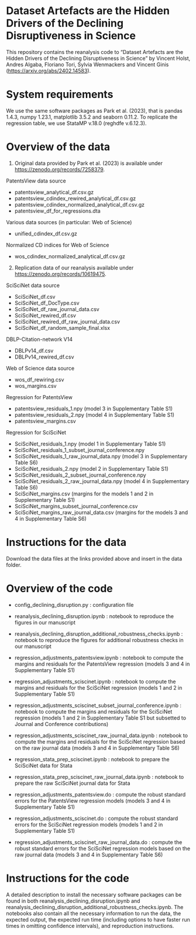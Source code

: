 # Dataset Artefacts are the Hidden Drivers of the Declining Disruptiveness in Science

This repository contains the reanalysis code to “Dataset Artefacts are the Hidden Drivers of the Declining Disruptiveness in Science” by Vincent Holst, Andres Algaba, Floriano Tori, Sylvia Wenmackers and Vincent Ginis (https://arxiv.org/abs/2402.14583).

# System requirements 

We use the same software packages as Park et al. (2023), that is pandas 1.4.3, numpy 1.23.1, matplotlib 3.5.2 and seaborn 0.11.2. To replicate the regression table, we use StataMP v.18.0 (reghdfe v.6.12.3).

# Overview of the data 

1. Original data provided by Park et al. (2023) is available under https://zenodo.org/records/7258379.

PatentsView data source 
- patentsview_analytical_df.csv.gz 
- patentsview_cdindex_rewired_analytical_df.csv.gz
- patentsview_cdindex_normalized_analytical_df.csv.gz
- patentsview_df_for_regressions.dta 

Various data sources (in particular: Web of Science)
- unified_cdindex_df.csv.gz 

Normalized CD indices for Web of Science 
- wos_cdindex_normalized_analytical_df.csv.gz

2. Replication data of our reanalysis available under https://zenodo.org/records/10619475.

SciSciNet data source 
- SciSciNet_df.csv
- SciSciNet_df_DocType.csv
- SciSciNet_df_raw_journal_data.csv
- SciSciNet_rewired_df.csv
- SciSciNet_rewired_df_raw_journal_data.csv
- SciSciNet_df_random_sample_final.xlsx

DBLP-Citation-network V14
- DBLPv14_df.csv
- DBLPv14_rewired_df.csv

Web of Science data source 
- wos_df_rewiring.csv
- wos_margins.csv

Regression for PatentsView
- patentsview_residuals_1.npy (model 3 in Supplementary Table S1)
- patentsview_residuals_2.npy (model 4 in Supplementary Table S1)
- patentsview_margins.csv 

Regression for SciSciNet 
- SciSciNet_residuals_1.npy (model 1 in Supplementary Table S1)
- SciSciNet_residuals_1_subset_journal_conference.npy
- SciSciNet_residuals_1_raw_journal_data.npy (model 3 in Supplementary Table S6)
- SciSciNet_residuals_2.npy (model 2 in Supplementary Table S1)
- SciSciNet_residuals_2_subset_journal_conference.npy
- SciSciNet_residuals_2_raw_journal_data.npy (model 4 in Supplementary Table S6)
- SciSciNet_margins.csv (margins for the models 1 and 2 in Supplementary Table S1)
- SciSciNet_margins_subset_journal_conference.csv
- SciSciNet_margins_raw_journal_data.csv (margins for the models 3 and 4 in Supplementary Table S6)

# Instructions for the data 

Download the data files at the links provided above and insert in the data folder. 

# Overview of the code 

- config_declining_disruption.py : configuration file 
- reanalysis_declining_disruption.ipynb : notebook to reproduce the figures in our manuscript
- reanalysis_declining_disruption_additional_robustness_checks.ipynb : notebook to reproduce the figures for additional robustness checks in our manuscript
- regression_adjustments_patentsview.ipynb : notebook to compute the margins and residuals for the PatentsView regression (models 3 and 4 in Supplementary Table S1)

- regression_adjustments_sciscinet.ipynb : notebook to compute the margins and residuals for the SciSciNet regression (models 1 and 2 in Supplementary Table S1)
- regression_adjustments_sciscinet_subset_journal_conference.ipynb : notebook to compute the margins and residuals for the SciSciNet regression (models 1 and 2 in Supplementary Table S1 but subsetted to Journal and Conference contributions)
- regression_adjustments_sciscinet_raw_journal_data.ipynb : notebook to compute the margins and residuals for the SciSciNet regression based on the raw journal data (models 3 and 4 in Supplementary Table S6)

- regression_stata_prep_sciscinet.ipynb : notebook to prepare the SciSciNet data for Stata 
- regression_stata_prep_sciscinet_raw_journal_data.ipynb : notebook to prepare the raw SciSciNet journal data for Stata 
- regression_adjustments_patentsview.do : compute the robust standard errors for the PatentsView regression models (models 3 and 4 in Supplementary Table S1)

- regression_adjustments_sciscinet.do : compute the robust standard errors for the SciSciNet regression models (models 1 and 2 in Supplementary Table S1)
- regression_adjustments_sciscinet_raw_journal_data.do : compute the robust standard errors for the SciSciNet regression models based on the raw journal data (models 3 and 4 in Supplementary Table S6)

# Instructions for the code 

A detailed description to install the necessary software packages can be found in both reanalysis_declining_disruption.ipynb and reanalysis_declining_disruption_additional_robustness_checks.ipynb. The notebooks also contain all the necessary information to run the data, the expected output, the expected run time (including options to have faster run times in omitting confidence intervals), and reproduction instructions. 
